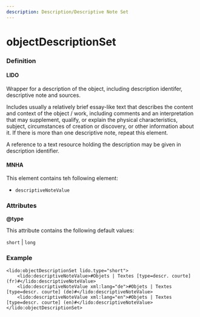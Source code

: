 ```yaml
---
description: Description/Descriptive Note Set
---
```


# objectDescriptionSet

### Definition

#### LIDO

Wrapper for a description of the object, including description identifer, descriptive note and sources.

Includes usually a relatively brief essay-like text that describes the content and context of the object / work, including comments and an interpretation that may supplement, qualify, or explain the physical characteristics, subject, circumstances of creation or discovery, or other information about it. If there is more than one descriptive note, repeat this element.

A reference to a text resource holding the description may be given in description identifier.

#### MNHA

This element contains teh following element:

* `descriptiveNoteValue`

### Attributes

**@type**

This attribute contains the following default values:

`short` | `long`

### Example

```markup
<lido:objectDescriptionSet lido.type="short">
    <lido:descriptiveNoteValue>#Objets | Textes [type=descr. courte] (fr)#</lido:descriptiveNoteValue>
    <lido:descriptiveNoteValue xml:lang="de">#Objets | Textes [type=descr. courte] (de)#</lido:descriptiveNoteValue>
    <lido:descriptiveNoteValue xml:lang="en">#Objets | Textes [type=descr. courte] (en)#</lido:descriptiveNoteValue>
</lido:objectDescriptionSet>
```

